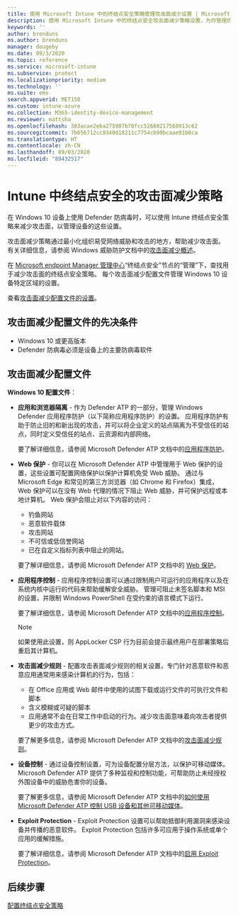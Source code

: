 ```yaml
---
title: 使用 Microsoft Intune 中的终结点安全策略管理攻击面减少设置 | Microsoft Docs
description: 使用 Microsoft Intune 中的终结点安全攻击面减少策略设置，为你管理的设备配置和部署策略
keywords: ''
author: brenduns
ms.author: brenduns
manager: dougeby
ms.date: 09/3/2020
ms.topic: reference
ms.service: microsoft-intune
ms.subservice: protect
ms.localizationpriority: medium
ms.technology: ''
ms.suite: ems
search.appverid: MET150
ms.custom: intune-azure
ms.collection: M365-identity-device-management
ms.reviewer: mattsha
ms.openlocfilehash: 303acae2eba275907b70fcc52660217568913c62
ms.sourcegitcommit: 7b656712cc9340d18211c7754cb99bcaae91b0ca
ms.translationtype: HT
ms.contentlocale: zh-CN
ms.lasthandoff: 09/03/2020
ms.locfileid: "89432517"
---
```

# <a name="attack-surface-reduction-policy-for-endpoint-security-in-intune"></a>Intune 中终结点安全的攻击面减少策略

在 Windows 10 设备上使用 Defender 防病毒时，可以使用 Intune 终结点安全策略来减少攻击面，以管理设备的这些设置。

攻击面减少策略通过最小化组织易受网络威胁和攻击的地方，帮助减少攻击面。 有关详细信息，请参阅 Windows 威胁防护文档中的[攻击面减少概述]( /windows/security/threat-protection/microsoft-defender-atp/overview-attack-surface-reduction)。

在 [Microsoft endpoint Manager 管理中心](https://go.microsoft.com/fwlink/?linkid=2109431)“终结点安全”节点的“管理”下，查找用于减少攻击面的终结点安全策略。 每个攻击面减少配置文件管理 Windows 10 设备特定区域的设置。

查看[攻击面减少配置文件的设置](../protect/endpoint-security-asr-profile-settings.md)。

## <a name="prerequisites-for-attack-surface-reduction-profiles"></a>攻击面减少配置文件的先决条件

- Windows 10 或更高版本
- Defender 防病毒必须是设备上的主要防病毒软件

## <a name="attack-surface-reduction-profiles"></a>攻击面减少配置文件

**Windows 10 配置文件**：

- **应用和浏览器隔离** - 作为 Defender ATP 的一部分，管理 Windows Defender 应用程序防护（以下简称应用程序防护）的设置。 应用程序防护有助于防止旧的和新出现的攻击，并可以将企业定义的站点隔离为不受信任的站点，同时定义受信任的站点、云资源和内部网络。

  要了解详细信息，请参阅 Microsoft Defender ATP 文档中的[应用程序防护](/windows/security/threat-protection/windows-defender-application-guard/wd-app-guard-overview)。

- **Web 保护** - 你可以在 Microsoft Defender ATP 中管理用于 Web 保护的设置，这些设置可配置网络保护以保护计算机免受 Web 威胁。 通过与 Microsoft Edge 和常见的第三方浏览器（如 Chrome 和 Firefox）集成，Web 保护可以在没有 Web 代理的情况下阻止 Web 威胁，并可保护远程或本地计算机。 Web 保护会阻止对以下内容的访问：
  - 钓鱼网站
  - 恶意软件载体
  - 攻击网站
  - 不可信或低信誉网站
  - 已在自定义指标列表中阻止的网站。

  要了解详细信息，请参阅 Microsoft Defender ATP 文档中的 [Web 保护](/windows/security/threat-protection/microsoft-defender-atp/web-protection-overview)。

- **应用程序控制** - 应用程序控制设置可以通过限制用户可运行的应用程序以及在系统内核中运行的代码来帮助缓解安全威胁。 管理可阻止未签名脚本和 MSI 的设置，并限制 Windows PowerShell 在受约束的语言模式下运行。

  要了解详细信息，请参阅 Microsoft Defender ATP 文档中的[应用程序控制](/windows/security/threat-protection/windows-defender-application-control/windows-defender-application-control)。
  
    > [!NOTE]
    > 如果使用此设置，则 AppLocker CSP 行为目前会提示最终用户在部署策略后重启其计算机。

- **攻击面减少规则** - 配置攻击表面减少规则的相关设置，专门针对恶意软件和恶意应用通常用来感染计算机的行为，包括：
  - 在 Office 应用或 Web 邮件中使用的试图下载或运行文件的可执行文件和脚本
  - 含义模糊或可疑的脚本
  - 应用通常不会在日常工作中启动的行为。减少攻击面意味着向攻击者提供更少的攻击方式。

  要了解更多信息，请参阅 Microsoft Defender ATP 文档中的[攻击面减少规则](/windows/security/threat-protection/microsoft-defender-atp/attack-surface-reduction)。

- **设备控制** - 通过设备控制设置，可为设备配置分层方法，以保护可移动媒体。 Microsoft Defender ATP 提供了多种监视和控制功能，可帮助防止未经授权外围设备中的威胁危害你的设备。

  要了解更多信息，请参阅 Microsoft Defender ATP 文档中的[如何使用 Microsoft Defender ATP 控制 USB 设备和其他可移动媒体](/windows/security/threat-protection/device-control/control-usb-devices-using-intune)。

- **Exploit Protection** - Exploit Protection 设置可以帮助抵御利用漏洞来感染设备并传播的恶意软件。 Exploit Protection 包括许多可应用于操作系统或单个应用的缓解措施。

  要了解详细信息，请参阅 Microsoft Defender ATP 文档中的[启用 Exploit Protection](/windows/security/threat-protection/microsoft-defender-atp/enable-exploit-protection)。

## <a name="next-steps"></a>后续步骤

[配置终结点安全策略](../protect/endpoint-security-policy.md#create-an-endpoint-security-policy)
